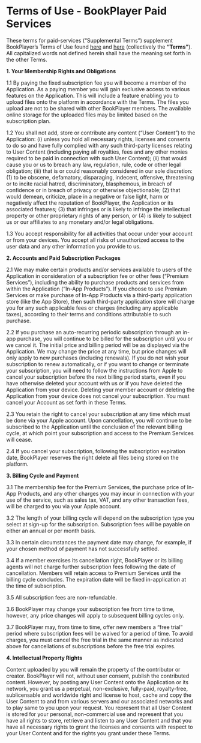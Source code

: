 # Terms of Use - BookPlayer Paid Services

These terms for paid-services (“Supplemental Terms”) supplement BookPlayer’s Terms of Use found [here](https://github.com/TortugaPower/BookPlayer/blob/main/GENERAL_TERMS.md) and [here](https://github.com/TortugaPower/BookPlayer/blob/main/TERMS_CONDITIONS.md) (collectively the **“Terms”**). All capitalized words not defined herein shall have the meaning set forth in the other Terms.

**1. Your Membership Rights and Obligations**

1.1 By paying the fixed subscription fee you will become a member of the Application. As a paying member you will gain exclusive access to various features on the Application. This will include a feature enabling you to upload files onto the platform in accordance with the Terms. The files you upload are not to be shared with other BookPlayer members. The available online storage for the uploaded files may be limited based on the subscription plan.

1.2 You shall not add, store or contribute any content (“User Content”) to the Application:
(i) unless you hold all necessary rights, licenses and consents to do so and have fully complied with any such third-party licenses relating to User Content (including paying all royalties, fees and any other monies required to be paid in connection with such User Content);
(ii) that would cause you or us to breach any law, regulation, rule, code or other legal obligation;
(iii) that is or could reasonably considered in our sole discretion: (1) to be obscene, defamatory, disparaging, indecent, offensive, threatening or to incite racial hatred, discriminatory, blasphemous, in breach of confidence or in breach of privacy or otherwise objectionable; (2) that would demean, criticize, place in a negative or false light, harm or negatively affect the reputation of BookPlayer, the Application or its associated features; (3) that infringes or is likely to infringe the intellectual property or other proprietary rights of any person, or (4) is likely to subject us or our affiliates to any monetary and/or legal obligations.

1.3 You accept responsibility for all activities that occur under your account or from your devices. You accept all risks of unauthorized access to the user data and any other information you provide to us.

**2. Accounts and Paid Subscription Packages**

2.1 We may make certain products and/or services available to users of the Application in consideration of a subscription fee or other fees (“Premium Services”), including the ability to purchase products and services from within the Application (“In-App Products”). If you choose to use Premium Services or make purchase of In-App Products via a third-party application store (like the App Store), then such third-party application store will charge you for any such applicable fees or charges (including any applicable taxes), according to their terms and conditions attributable to such purchase.

2.2 If you purchase an auto-recurring periodic subscription through an in-app purchase, you will continue to be billed for the subscription until you or we cancel it. The initial price and billing period will be as displayed via the Application. We may change the price at any time, but price changes will only apply to new purchases (including renewals). If you do not wish your subscription to renew automatically, or if you want to change or terminate your subscription, you will need to follow the instructions from Apple to cancel your subscription before the next billing period starts, even if you have otherwise deleted your account with us or if you have deleted the Application from your device. Deleting your member account or deleting the Application from your device does not cancel your subscription. You must cancel your Account as set forth in these Terms.

2.3 You retain the right to cancel your subscription at any time which must be done via your Apple account. Upon cancellation, you will continue to be subscribed to the Application until the conclusion of the relevant billing cycle, at which point your subscription and access to the Premium Services will cease.

2.4 If you cancel your subscription, following the subscription expiration date, BookPlayer reserves the right delete all files being stored on the platform.

**3. Billing Cycle and Payment**

3.1 The membership fee for the Premium Services, the purchase price of In-App Products, and any other charges you may incur in connection with your use of the service, such as sales tax, VAT, and any other transaction fees, will be charged to you via your Apple account.

3.2 The length of your billing cycle will depend on the subscription type you select at sign-up for the subscription. Subscription fees will be payable on either an annual or per month basis.

3.3 In certain circumstances the payment date may change, for example, if your chosen method of payment has not successfully settled.

3.4 If a member exercises its cancellation right, BookPlayer or its billing agents will not charge further subscription fees following the date of cancellation. Members will retain access to Premium Services until the billing cycle concludes. The expiration date will be fixed in-application at the time of subscription.

3.5 All subscription fees are non-refundable.

3.6 BookPlayer may change your subscription fee from time to time, however, any price changes will apply to subsequent billing cycles only.

3.7 BookPlayer may, from time to time, offer new members a “free trial” period where subscription fees will be waived for a period of time. To avoid charges, you must cancel the free trial in the same manner as indicated above for cancellations of subscriptions before the free trial expires.

**4. Intellectual Property Rights**

Content uploaded by you will remain the property of the contributor or creator. BookPlayer will not, without user consent, publish the contributed content. However, by posting any User Content onto the Application or its network, you grant us a perpetual, non-exclusive, fully-paid, royalty-free, sublicensable and worldwide right and license to host, cache and copy the User Content to and from various servers and our associated networks and to play same to you upon your request. You represent that all User Content is stored for your personal, non-commercial use and represent that you have all rights to store, retrieve and listen to any User Content and that you have all necessary rights to grant the licenses and consents with respect to your User Content and for the rights you grant under these Terms.